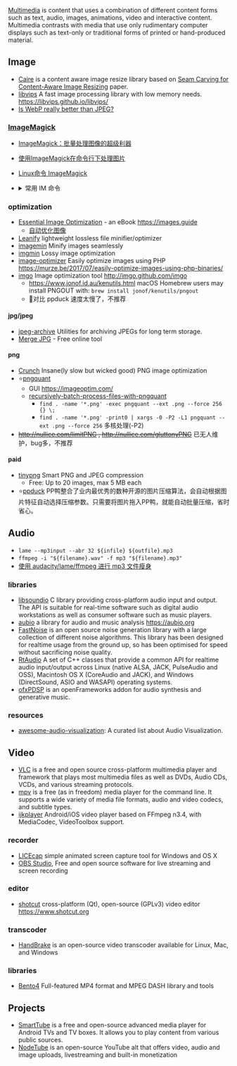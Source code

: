 [Multimedia](https://en.wikipedia.org/wiki/Multimedia) is content that uses a combination of different content forms such as text, audio, images, animations, video and interactive content. Multimedia contrasts with media that use only rudimentary computer displays such as text-only or traditional forms of printed or hand-produced material.



## Image
- [Caire](https://github.com/esimov/caire) is a content aware image resize library based on [Seam Carving for Content-Aware Image Resizing](https://inst.eecs.berkeley.edu/~cs194-26/fa16/hw/proj4-seamcarving/imret.pdf) paper.
- [libvips](https://github.com/libvips/libvips) A fast image processing library with low memory needs. https://libvips.github.io/libvips/
- [Is WebP really better than JPEG?](https://siipo.la/blog/is-webp-really-better-than-jpeg)

### [ImageMagick](https://www.imagemagick.org/script/index.php)
- [ImageMagick：批量处理图像的超级利器](http://blog.sina.com.cn/s/blog_ba532aea0101bty5.html)
- [使用ImageMagick在命令行下处理图片](http://blog.just4fun.site/use-ImageMagick.html)
- [Linux命令 ImageMagick](http://pytool.com/2016/01/06/%E5%B8%B8%E7%94%A8%E5%91%BD%E4%BB%A4-2016-01-01-Linux%E5%91%BD%E4%BB%A4-ImageMagick/)
- <details> <summary> 常用 IM 命令 </summary>

  - `convert image.png image.jpg`
  - `convert -resize 2732x2048! image.jpg new_image.jpg`
  - `convert image.png -background white -alpha off out.png` 关闭 alpha 通道 设置背景色
  - 批量转换当前目录所有 png 至 jpg: `mogrify -format jpg *.png`
  - 批量拉伸(强制拉伸)当前目录下所有 jpg 至指定大小: `mogrify -resize 2732x2048! *.jpg`
  - 批量关闭 alpha 通道，设置背景色 `mogrify -background white -alpha off *.png`
  - 裁剪 `convert xxx.png -crop 229X81+0+82 +repage xxx-1.png`
  - 生成 android icon 集合
    ```shell
    #!/bin/sh
    if [ "$1" == "" ]; then
        echo "must have name of png"
        exit 1
    fi
    dir=$1-res
    pic=$1.png
    mkdir ./$dir
    convert -resize 180x180! $pic ./$dir/shareicon.png
    mkdir -p ./$dir/drawable
    convert -resize 180x180! $pic ./$dir/drawable/$pic
    mkdir -p ./$dir/drawable-hdpi
    convert -resize 72x72!   $pic ./$dir/drawable-hdpi/$pic
    mkdir -p ./$dir/drawable-ldpi
    convert -resize 36x36!   $pic ./$dir/drawable-ldpi/$pic
    mkdir -p ./$dir/drawable-mdpi
    convert -resize 48x48!   $pic ./$dir/drawable-mdpi/$pic
    mkdir -p ./$dir/drawable-xhdpi
    convert -resize 96x96!   $pic ./$dir/drawable-xhdpi/$pic
    mkdir -p ./$dir/drawable-xxhdpi
    convert -resize 144x144! $pic ./$dir/drawable-xxhdpi/$pic
    mkdir -p ./$dir/drawable-xxxhdpi
    convert -resize 192x192! $pic ./$dir/drawable-xxxhdpi/$pic
    ```

</details>

### optimization
- [Essential Image Optimization](https://github.com/GoogleChrome/essential-image-optimization) - an eBook https://images.guide
  - [自动优化图像](https://developers.google.com/web/fundamentals/performance/optimizing-content-efficiency/automating-image-optimization?hl=zh-cn)
- [Leanify](https://github.com/JayXon/Leanify) lightweight lossless file minifier/optimizer
- [imagemin](https://github.com/imagemin/imagemin) Minify images seamlessly
- [imgmin](https://github.com/rflynn/imgmin) Lossy image optimization
- [image-optimizer](https://github.com/spatie/image-optimizer) Easily optimize images using PHP https://murze.be/2017/07/easily-optimize-images-using-php-binaries/
- [imgo](https://github.com/imgo/imgo) Image optimization tool http://imgo.github.com/imgo
  - https://www.jonof.id.au/kenutils.html macOS Homebrew users may install PNGOUT with: `brew install jonof/kenutils/pngout`
  - :no_entry_sign:对比 ppduck 速度太慢了，不推荐

#### jpg/jpeg
- [jpeg-archive](https://github.com/danielgtaylor/jpeg-archive) Utilities for archiving JPEGs for long term storage.
- [Merge JPG](https://imageonline.co/merge-jpg.php) - Free online tool

#### png
- [Crunch](https://github.com/chrissimpkins/Crunch) Insane(ly slow but wicked good) PNG image optimization
- :star:[pngquant](https://pngquant.org/)
  - GUI https://imageoptim.com/
  - [recursively-batch-process-files-with-pngquant](https://stackoverflow.com/questions/9647920/recursively-batch-process-files-with-pngquant)
    - `find . -name '*.png' -exec pngquant --ext .png --force 256 {} \;` 
    - `find . -name '*.png' -print0 | xargs -0 -P2 -L1 pngquant --ext .png --force 256` 多核处理(-P2)
- ~~http://nullice.com/limitPNG , http://nullice.com/gluttonyPNG~~ 已无人维护，bug多，不推荐

#### paid
- [tinypng](https://tinypng.com/) Smart PNG and JPEG compression
  - Free: Up to 20 images, max 5 MB each
- :star:[ppduck](http://ppduck.com/) PP鸭整合了业内最优秀的数种开源的图片压缩算法，会自动根据图片特征自动选择压缩参数。只需要将图片拖入PP鸭，就能自动批量压缩，省时省心。



## Audio
- `lame --mp3input --abr 32 ${infile} ${outfile}.mp3`
- `ffmpeg -i "${filename}.wav" -f mp3 "${filename}.mp3"`
- [使用 audacity/lame/ffmpeg 进行 mp3 文件瘦身](http://blog.zengrong.net/post/2624.html)

### libraries
- [libsoundio](https://github.com/andrewrk/libsoundio) C library providing cross-platform audio input and output. The API is suitable for real-time software such as digital audio workstations as well as consumer software such as music players.
- [aubio](https://github.com/aubio/aubio) a library for audio and music analysis https://aubio.org
- [FastNoise](https://github.com/Auburn/FastNoise) is an open source noise generation library with a large collection of different noise algorithms. This library has been designed for realtime usage from the ground up, so has been optimised for speed without sacrificing noise quality.
- [RtAudio](https://github.com/thestk/rtaudio) A set of C++ classes that provide a common API for realtime audio input/output across Linux (native ALSA, JACK, PulseAudio and OSS), Macintosh OS X (CoreAudio and JACK), and Windows (DirectSound, ASIO and WASAPI) operating systems.
- [ofxPDSP](https://github.com/npisanti/ofxPDSP) is an openFrameworks addon for audio synthesis and generative music.

### resources
- [awesome-audio-visualization](https://github.com/willianjusten/awesome-audio-visualization): A curated list about Audio Visualization.



## Video
- [VLC](https://www.videolan.org/) is a free and open source cross-platform multimedia player and framework that plays most multimedia files as well as DVDs, Audio CDs, VCDs, and various streaming protocols.
- [mpv](https://github.com/mpv-player/mpv) is a free (as in freedom) media player for the command line. It supports a wide variety of media file formats, audio and video codecs, and subtitle types.
- [ijkplayer](https://github.com/bilibili/ijkplayer) Android/iOS video player based on FFmpeg n3.4, with MediaCodec, VideoToolbox support.

### recorder
- [LICEcap](https://github.com/justinfrankel/licecap) simple animated screen capture tool for Windows and OS X 
- [OBS Studio](https://github.com/obsproject/obs-studio), Free and open source software for live streaming and screen recording

### editor
- [shotcut](https://github.com/mltframework/shotcut) cross-platform (Qt), open-source (GPLv3) video editor https://www.shotcut.org

### transcoder
- [HandBrake](https://github.com/HandBrake/HandBrake) is an open-source video transcoder available for Linux, Mac, and Windows

### libraries
- [Bento4](https://github.com/axiomatic-systems/Bento4) Full-featured MP4 format and MPEG DASH library and tools



## Projects
- [SmartTube](https://github.com/yuliskov/SmartTube) is a free and open-source advanced media player for Android TVs and TV boxes. It allows you to play content from various public sources.
- [NodeTube](https://github.com/mayeaux/nodetube) is an open-source YouTube alt that offers video, audio and image uploads, livestreaming and built-in monetization
